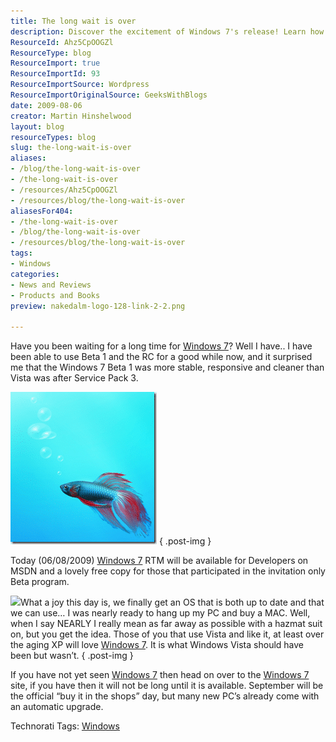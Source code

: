 ```yaml
---
title: The long wait is over
description: Discover the excitement of Windows 7's release! Learn how it outshines Vista and why it's the OS you've been waiting for. Upgrade your experience now!
ResourceId: Ahz5CpOOGZl
ResourceType: blog
ResourceImport: true
ResourceImportId: 93
ResourceImportSource: Wordpress
ResourceImportOriginalSource: GeeksWithBlogs
date: 2009-08-06
creator: Martin Hinshelwood
layout: blog
resourceTypes: blog
slug: the-long-wait-is-over
aliases:
- /blog/the-long-wait-is-over
- /the-long-wait-is-over
- /resources/Ahz5CpOOGZl
- /resources/blog/the-long-wait-is-over
aliasesFor404:
- /the-long-wait-is-over
- /blog/the-long-wait-is-over
- /resources/blog/the-long-wait-is-over
tags:
- Windows
categories:
- News and Reviews
- Products and Books
preview: nakedalm-logo-128-link-2-2.png

---
```

Have you been waiting for a long time for [Windows 7](http://www.microsoft.com/windows/windows-7/)? Well I have.. I have been able to use Beta 1 and the RC for a good while now, and it surprised me that the Windows 7 Beta 1 was more stable, responsive and cleaner than Vista was after Service Pack 3.

[![image](images/afdc55547e00_C28F-image_thumb-1-1.png)](http://blog.hinshelwood.com/files/2011/05/GWB-WindowsLiveWriter-afdc55547e00_C28F-image_2.png)
{ .post-img }

Today (06/08/2009) [Windows 7](http://www.microsoft.com/windows/windows-7/) RTM will be available for Developers on MSDN and a lovely free copy for those that participated in the invitation only Beta program.

![](images/hazmat.jpg)What a joy this day is, we finally get an OS that is both up to date and that we can use… I was nearly ready to hang up my PC and buy a MAC. Well, when I say NEARLY I really mean as far away as possible with a hazmat suit on, but you get the idea. Those of you that use Vista and like it, at least over the aging XP will love [Windows 7](http://www.microsoft.com/windows/windows-7/). It is what Windows Vista should have been but wasn’t.
{ .post-img }

If you have not yet seen [Windows 7](http://www.microsoft.com/windows/windows-7/) then head on over to the [Windows 7](http://www.microsoft.com/windows/windows-7/) site, if you have then it will not be long until it is available. September will be the official “buy it in the shops” day, but many new PC’s already come with an automatic upgrade.

Technorati Tags: [Windows](http://technorati.com/tags/Windows)
